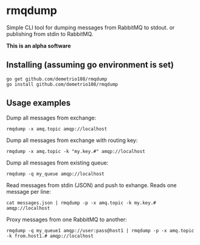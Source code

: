 # rmqdump

Simple CLI tool for dumping messages from RabbitMQ to stdout. or publishing from stdin to RabbitMQ.

**This is an alpha software**

## Installing (assuming go environment is set)
```
go get github.com/demetrio108/rmqdump
go install github.com/demetrio108/rmqdump
```

## Usage examples

Dump all messages from exchange:
```
rmqdump -x amq.topic amqp://localhost
```

Dump all messages from exchange with routing key:
```
rmqdump -x amq.topic -k "my.key.#" amqp://localhost
```

Dump all messages from existing queue:
```
rmqdump -q my_queue amqp://localhost
```

Read messages from stdin (JSON) and push to exhange. Reads one message per line:
```
cat messages.json | rmqdump -p -x amq.topic -k my.key.#  amqp://localhost
```

Proxy messages from one RabbitMQ to another:
```
rmqdump -q my_queue1 amqp://user:pass@host1 | rmqdump -p -x amq.topic -k from.host1.# amqp://localhost 
```
